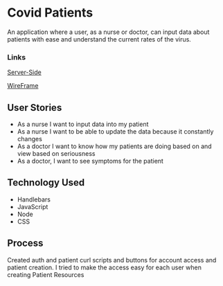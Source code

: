 # Covid Patients

An application where a user, as a nurse or doctor, can input data about patients with ease and understand the current rates of the virus.

### Links
[Server-Side](https://github.com/kkorrapaty/Covid-Data-Server)

[WireFrame](public/WireFrameProject.pdf)

## User Stories
-   As a nurse I want to input data into my patient
-   As a nurse I want to be able to update the data because it constantly changes
-   As a doctor I want to know how my patients are doing based on and view based on seriousness
-   As a doctor, I want to see symptoms for the patient

## Technology Used
-  Handlebars
-  JavaScript
-  Node
-  CSS

## Process
Created auth and patient curl scripts and buttons for account access and patient creation. I tried to make the access easy for each user when creating Patient Resources

